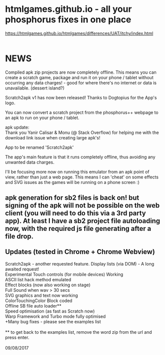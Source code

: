 # htmlgames.github.io - all your phosphorus fixes in one place
<a>https://htmlgames.github.io/htmlgames/differences/UAT/itchy/index.html</a>
<br>
<br>

NEWS
====

Compiled apk zip projects are now completely offline. This means you can create a scratch game, package and run it on your phone / tablet without occurring any data charges! - good for where there's no internet or data is unavailable. (dessert island?)

Scratch2apk v1 has now been released! Thanks to Dogtopius for the App's logo.

You can now convert a scratch project from the phosphorus++ webpage to an apk to run on your phone / tablet.

apk update:<br>Thank you Yanir Calisar & Monu (@ Stack Overflow) for helping me with the download link issue when creating large apk's!

App to be renamed 'Scratch2apk'

The app's main feature is that it runs completely offline, thus avoiding any unwanted data charges.

I'll be focusing more now on running this emulator from an apk point of view, rather than just a web page. This means I can 'cheat' on some effects and SVG issues as the games will be running on a phone screen :)

apk generation for sb2 files is back on! but signing of the apk will not be possible on the web client (you will need to do this via a 3rd party app). At least I have a sb2 project file autoloading now, with the required js file generating after a file drop.
<br><br>
Updates (tested in Chrome + Chrome Webview)
-------------------------------------------

Scratch2apk - another requested feature.
Display lists (via DOM) - A long awaited request!<br>
Experimental Touch controls (for mobile devices) Working<br>
ASCII list hack method emulated<br>
Effect blocks (now also working on stage)<br>
Full Sound when wav > 30 secs<br>
SVG graphics and text now working<br>
ColorTouchingColor Block coded<br>
Offline SB file auto loader**<br>
Speed optimisation (as fast as Scratch now)<br>
Warp Framework and Turbo mode fully optimised<br>
+Many bug fixes - please see the examples list<br>
<br>
** to get back to the examples list, remove the word zip from the url and press enter.
<br><br>
09/08/2017
